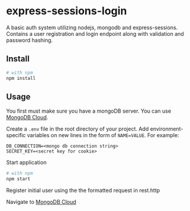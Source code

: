 # express-sessions-login

A basic auth system utilizing nodejs, mongodb and express-sessions. Contains a user registration and login endpoint along with validation and password hashing.

## Install

```bash
# with npm
npm install

```

## Usage

You first must make sure you have a mongoDB server. You can use [MongoDB Cloud](https://www.mongodb.com/cloud).

Create a `.env` file in the root directory of your project. Add
environment-specific variables on new lines in the form of `NAME=VALUE`.
For example:

```dosini
DB_CONNECTION=<mongo db connection string>
SECRET_KEY=<secret key for cookie>
```

Start application

```bash
# with npm
npm start

```

Register initial user using the the formatted request in rest.http

Navigate to [MongoDB Cloud](http://localhost:3000)


